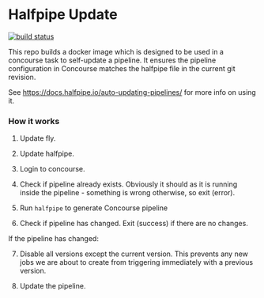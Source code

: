 # Halfpipe Update

[![build status](http://badger.halfpipe.io/engineering-enablement/halfpipe-update-docker)](https://concourse.halfpipe.io/teams/engineering-enablement/pipelines/halfpipe-update-docker)

This repo builds a docker image which is designed to be used in a concourse task to self-update a pipeline. It ensures the pipeline configuration in Concourse matches the halfpipe file in the current git revision.

See <https://docs.halfpipe.io/auto-updating-pipelines/> for more info on using it.


### How it works

1. Update fly.

2. Update halfpipe.

3. Login to concourse.

4. Check if pipeline already exists. Obviously it should as it is running inside the pipeline - something is wrong otherwise, so exit (error).

5. Run `halfpipe` to generate Concourse pipeline

6. Check if pipeline has changed. Exit (success) if there are no changes.

If the pipeline has changed:

7. Disable all versions except the current version. This prevents any new jobs we are about to create from triggering immediately with a previous version.

8. Update the pipeline.
